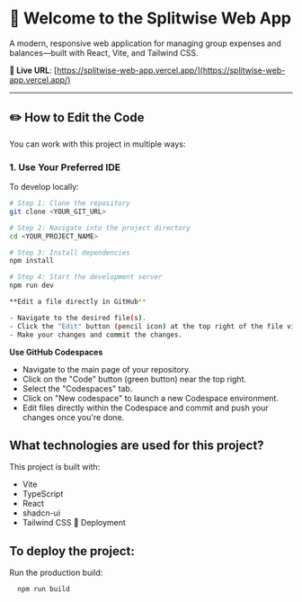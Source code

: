 # 🚀 Welcome to the Splitwise Web App

A modern, responsive web application for managing group expenses and balances—built with React, Vite, and Tailwind CSS.

**🔗 Live URL**: [https://splitwise-web-app.vercel.app/](https://splitwise-web-app.vercel.app/)

---

## ✏️ How to Edit the Code

You can work with this project in multiple ways:

### 1. Use Your Preferred IDE

To develop locally:

```bash
# Step 1: Clone the repository
git clone <YOUR_GIT_URL>

# Step 2: Navigate into the project directory
cd <YOUR_PROJECT_NAME>

# Step 3: Install dependencies
npm install

# Step 4: Start the development server
npm run dev

**Edit a file directly in GitHub**

- Navigate to the desired file(s).
- Click the "Edit" button (pencil icon) at the top right of the file view.
- Make your changes and commit the changes.
```
**Use GitHub Codespaces**

- Navigate to the main page of your repository.
- Click on the "Code" button (green button) near the top right.
- Select the "Codespaces" tab.
- Click on "New codespace" to launch a new Codespace environment.
- Edit files directly within the Codespace and commit and push your changes once you're done.

## What technologies are used for this project?

This project is built with:

- Vite
- TypeScript
- React
- shadcn-ui
- Tailwind CSS
🚀 Deployment

## To deploy the project:

Run the production build:

```
  npm run build
```
